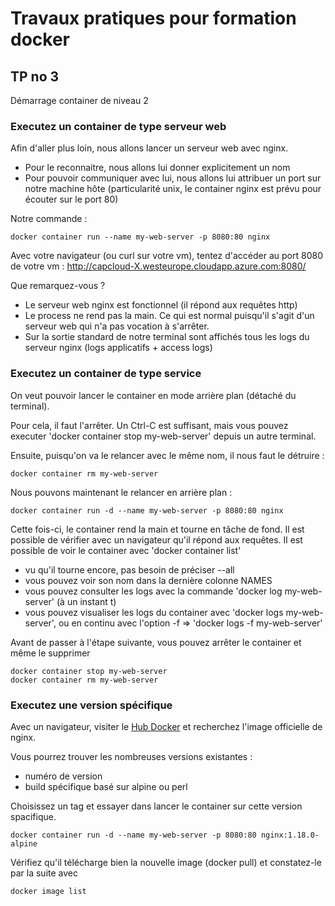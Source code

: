 # Travaux pratiques pour formation docker

## TP no 3
Démarrage container de niveau 2


### Executez un container de type serveur web
Afin d'aller plus loin, nous allons lancer un serveur web avec nginx.

* Pour le reconnaitre, nous allons lui donner explicitement un nom 
* Pour pouvoir communiquer avec lui, nous allons lui attribuer un port sur notre machine hôte (particularité unix, le container nginx est prévu pour écouter sur le port 80)

Notre commande :
```
docker container run --name my-web-server -p 8080:80 nginx
```

Avec votre navigateur (ou curl sur votre vm), tentez d'accéder au port 8080 de votre vm : http://capcloud-X.westeurope.cloudapp.azure.com:8080/

Que remarquez-vous ?
 * Le serveur web nginx est fonctionnel (il répond aux requêtes http)
 * Le process ne rend pas la main. Ce qui est normal puisqu'il s'agit d'un serveur web qui n'a pas vocation à s'arrêter.
 * Sur la sortie standard de notre terminal sont affichés tous les logs du serveur nginx (logs applicatifs + access logs)


### Executez un container de type service
On veut pouvoir lancer le container en mode arrière plan (détaché du terminal).

Pour cela, il faut l'arrêter. Un Ctrl-C est suffisant, mais vous pouvez executer 'docker container stop my-web-server' depuis un autre terminal.

Ensuite, puisqu'on va le relancer avec le même nom, il nous faut le détruire :
```
docker container rm my-web-server
```

Nous pouvons maintenant le relancer en arrière plan :
```
docker container run -d --name my-web-server -p 8080:80 nginx
```

Cette fois-ci, le container rend la main et tourne en tâche de fond.
Il est possible de vérifier avec un navigateur qu'il répond aux requêtes.
Il est possible de voir le container avec 'docker container list' 
  * vu qu'il tourne encore, pas besoin de préciser --all
  * vous pouvez voir son nom dans la dernière colonne NAMES
  * vous pouvez consulter les logs avec la commande 'docker log my-web-server'  (à un instant t)
  * vous pouvez visualiser les logs du container avec 'docker logs my-web-server', ou en continu avec l'option -f => 'docker logs -f my-web-server'

Avant de passer à l'étape suivante, vous pouvez arrêter le container et même le supprimer
```
docker container stop my-web-server
docker container rm my-web-server
```


### Executez une version spécifique
Avec un navigateur, visiter le [Hub Docker](https://hub.docker.com/) et recherchez l'image officielle de nginx.

Vous pourrez trouver les nombreuses versions existantes :
  * numéro de version
  * build spécifique basé sur alpine ou perl

Choisissez un tag et essayer dans lancer le container sur cette version spacifique.
```
docker container run -d --name my-web-server -p 8080:80 nginx:1.18.0-alpine
```

Vérifiez qu'il télécharge bien la nouvelle image (docker pull) et constatez-le par la suite avec
```
docker image list
```


